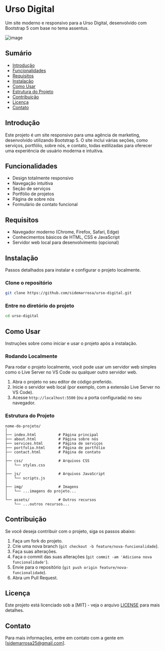 
# Urso Digital

Um site moderno e responsivo para a Urso Digital, desenvolvido com Bootstrap 5 com base no tema assentus.


![image](https://github.com/SidemarRosa/Urso-digital/assets/102702961/36bdddf0-45a2-44e0-aacc-6a955851b2a2)


## Sumário

- [Introdução](#introdução)
- [Funcionalidades](#funcionalidades)
- [Requisitos](#requisitos)
- [Instalação](#instalação)
- [Como Usar](#como-usar)
- [Estrutura do Projeto](#estrutura-do-projeto)
- [Contribuição](#contribuição)
- [Licença](#licença)
- [Contato](#contato)

## Introdução

Este projeto é um site responsivo para uma agência de marketing, desenvolvido utilizando Bootstrap 5. O site inclui várias seções, como serviços, portfólio, sobre nós, e contato, todas estilizadas para oferecer uma experiência de usuário moderna e intuitiva.

## Funcionalidades

- Design totalmente responsivo
- Navegação intuitiva
- Seção de serviços
- Portfólio de projetos
- Página de sobre nós
- Formulário de contato funcional

## Requisitos

- Navegador moderno (Chrome, Firefox, Safari, Edge)
- Conhecimentos básicos de HTML, CSS e JavaScript
- Servidor web local para desenvolvimento (opcional)

## Instalação

Passos detalhados para instalar e configurar o projeto localmente.

### Clone o repositório

```bash
git clone https://github.com/sidemarrosa/urso-digital.git
```

### Entre no diretório do projeto

```bash
cd urso-digital
```

## Como Usar

Instruções sobre como iniciar e usar o projeto após a instalação.

### Rodando Localmente

Para rodar o projeto localmente, você pode usar um servidor web simples como o Live Server no VS Code ou qualquer outro servidor web.

1. Abra o projeto no seu editor de código preferido.
2. Inicie o servidor web local (por exemplo, com a extensão Live Server no VS Code).
3. Acesse `http://localhost:5500` (ou a porta configurada) no seu navegador.

### Estrutura do Projeto

```plaintext
nome-do-projeto/
│
├── index.html          # Página principal
├── about.html          # Página sobre nós
├── services.html       # Página de serviços
├── portfolio.html      # Página de portfólio
├── contact.html        # Página de contato
│
├── css/                # Arquivos CSS
│   └── styles.css
│
├── js/                 # Arquivos JavaScript
│   └── scripts.js
│
├── img/                # Imagens
│   └── ...imagens do projeto...
│
└── assets/             # Outros recursos
    └── ...outros recursos...
```

## Contribuição

Se você deseja contribuir com o projeto, siga os passos abaixo:

1. Faça um fork do projeto.
2. Crie uma nova branch (`git checkout -b feature/nova-funcionalidade`).
3. Faça suas alterações.
4. Faça o commit das suas alterações (`git commit -am 'Adiciona nova funcionalidade'`).
5. Envie para o repositório (`git push origin feature/nova-funcionalidade`).
6. Abra um Pull Request.

## Licença

Este projeto está licenciado sob a [MIT] - veja o arquivo [LICENSE](LICENSE) para mais detalhes.

## Contato

Para mais informações, entre em contato com a gente em [sidemarrosa25@gmail.com].
